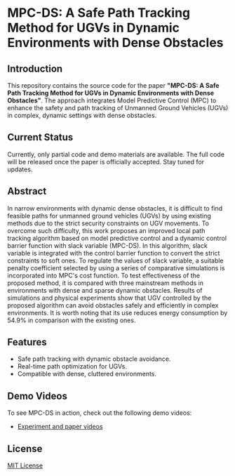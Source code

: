 # MPC-DS: A Safe Path Tracking Method for UGVs in Dynamic Environments with Dense Obstacles


## Introduction
This repository contains the source code for the paper **"MPC-DS: A Safe Path Tracking Method for UGVs in Dynamic Environments with Dense Obstacles"**. The approach integrates Model Predictive Control (MPC) to enhance the safety and path tracking of Unmanned Ground Vehicles (UGVs) in complex, dynamic settings with dense obstacles.

## Current Status
Currently, only partial code and demo materials are available. The full code will be released once the paper is officially accepted. Stay tuned for updates.




## Abstract
In narrow environments with dynamic dense obstacles, it is difficult to find feasible paths for unmanned ground vehicles (UGVs) by using existing methods due to the strict security constraints on UGV movements.
To overcome such difficulty, this work proposes an improved local path tracking algorithm based on model predictive control and a dynamic control barrier function with slack variable (MPC-DS).
In this algorithm, slack variable is integrated with the control barrier function to convert the strict constraints to soft ones.
To regulate the values of slack variable, a suitable penalty coefficient selected by using a series of comparative simulations is incorporated into MPC's cost function.
To test effectiveness of the proposed method, it is compared with three mainstream methods in environments with dense and sparse dynamic obstacles.
Results of simulations and physical experiments show that UGV controlled by the proposed algorithm can avoid obstacles safely and efficiently in  complex environments.
It is worth noting that its use reduces energy consumption  by 54.9\% in comparison with the existing ones.

## Features
- Safe path tracking with dynamic obstacle avoidance.
- Real-time path optimization for UGVs.
- Compatible with dense, cluttered environments.


## Demo Videos
To see MPC-DS in action, check out the following demo videos:
- [Experiment and paper videos](https://www.youtube.com/watch?v=r6zXy7mL1Oc)

## License
[MIT License](LICENSE)

